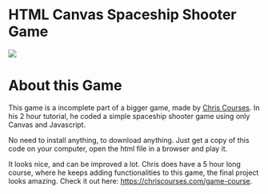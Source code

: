 # HTML Canvas Spaceship Shooter Game

<image src="./htmlgif.gif"></image>

# About this Game

This game is a incomplete part of a bigger game, made by <a href="https://www.youtube.com/watch?v=eI9idPTT0c4&t=5s">Chris Courses</a>. In his 2 hour tutorial, he coded a simple spaceship shooter game using only Canvas and Javascript.

No need to install anything, to download anything. Just get a copy of this code on your computer, open the html file in a browser and play it.

It looks nice, and can be improved a lot. Chris does have a 5 hour long course, where he keeps adding functionalities to this game, the final project looks amazing. Check it out here: https://chriscourses.com/game-course.

